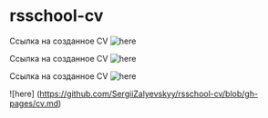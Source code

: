 # rsschool-cv

Ссылка на созданное CV ![here](https://SergiiZalyevskyy.github.io/rsschool-cv/cv)

Ссылка на созданное CV ![here](sergiizalyevskyy.github.io/rsschool-cv/cv.)

Ссылка на созданное CV ![here](https://SergiiZalyevskyy.github.io/rsschool-cv/cv.)

![here] (https://github.com/SergiiZalyevskyy/rsschool-cv/blob/gh-pages/cv.md)


